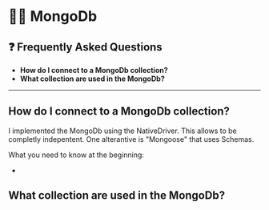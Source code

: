 # 🤴🏿 MongoDb

## ❓ Frequently Asked Questions

- **How do I connect to a MongoDb collection?**
- **What collection are used in the MongoDb?**

---

## How do I connect to a MongoDb collection?

I implemented the MongoDb using the NativeDriver.
This allows to be completly indepentent.
One alterantive is "Mongoose" that uses Schemas.

What you need to know at the beginning:

-

## What collection are used in the MongoDb?
